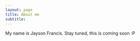 ```yaml
---
layout: page
title: About me
subtitle: 
---
```


My name is Jayson Francis. Stay tuned, this is coming soon :P

